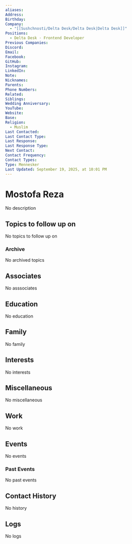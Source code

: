 ```yaml
---
aliases:
Address:
Birthday:
Company:
  - "[[Sushchnosti/Delta Desk/Delta Desk|Delta Desk]]"
Positions:
  - Delta Desk · Frontend Developer
Previous Companies:
Discord:
Email:
Facebook:
GitHub:
Instagram:
LinkedIn:
Note:
Nicknames:
Parents:
Phone Numbers:
Related:
Siblings:
Wedding Anniversary:
YouTube:
Website:
Base:
Religion:
  - Muslim
Last Contacted:
Last Contact Type:
Last Response:
Last Response Type:
Next Contact:
Contact Frequency:
Contact Types:
Type: Mennesker
Last Updated: September 19, 2025, at 10:01 PM
---
```

# Mostofa Reza

<span class="placeholder">No description</span>

## Topics to follow up on

<span class="placeholder">No topics to follow up on</span>

### Archive

<span class="placeholder">No archived topics</span>

## Associates

<span class="placeholder">No asssociates</span>

## Education

<span class="placeholder">No education</span>

## Family

<span class="placeholder">No family</span>

## Interests

<span class="placeholder">No interests</span>

## Miscellaneous

<span class="placeholder">No miscellaneous</span>

## Work

<span class="placeholder">No work</span>

## Events

<span class="placeholder">No events</span>

### Past Events

<span class="placeholder">No past events</span>

## Contact History

<span class="placeholder">No history</span>

## Logs

<span class="placeholder">No logs</span>
